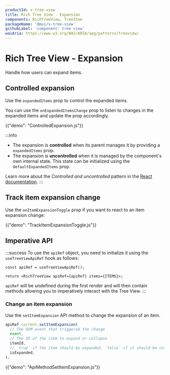 ```yaml
---
productId: x-tree-view
title: Rich Tree View - Expansion
components: RichTreeView, TreeItem
packageName: '@mui/x-tree-view'
githubLabel: 'component: tree view'
waiAria: https://www.w3.org/WAI/ARIA/apg/patterns/treeview/
---
```


# Rich Tree View - Expansion

<p class="description">Handle how users can expand items.</p>

## Controlled expansion

Use the `expandedItems` prop to control the expanded items.

You can use the `onExpandedItemsChange` prop to listen to changes in the expanded items and update the prop accordingly.

{{"demo": "ControlledExpansion.js"}}

:::info

- The expansion is **controlled** when its parent manages it by providing a `expandedItems` prop.
- The expansion is **uncontrolled** when it is managed by the component's own internal state. This state can be initialized using the `defaultExpandedItems` prop.

Learn more about the _Controlled and uncontrolled_ pattern in the [React documentation](https://react.dev/learn/sharing-state-between-components#controlled-and-uncontrolled-components).
:::

## Track item expansion change

Use the `onItemExpansionToggle` prop if you want to react to an item expansion change:

{{"demo": "TrackItemExpansionToggle.js"}}

## Imperative API

:::success
To use the `apiRef` object, you need to initialize it using the `useTreeViewApiRef` hook as follows:

```tsx
const apiRef = useTreeViewApiRef();

return <RichTreeView apiRef={apiRef} items={ITEMS}>;
```

`apiRef` will be undefined during the first render and will then contain methods allowing you to imperatively interact with the Tree View.
:::

### Change an item expansion

Use the `setItemExpansion` API method to change the expansion of an item.

```ts
apiRef.current.setItemExpansion(
  // The DOM event that triggered the change
  event,
  // The ID of the item to expand or collapse
  itemId,
  // `true` if the item should be expanded, `false` if it should be collapsed
  isExpanded,
);
```

{{"demo": "ApiMethodSetItemExpansion.js"}}
